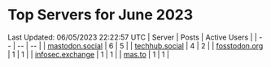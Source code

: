 # Top Servers for June 2023
Last Updated: 06/05/2023 22:22:57 UTC
| Server | Posts | Active Users |
| -- | -- | -- |
| [mastodon.social](https://mastodon.social/tags/PowerShell) | 6 | 5 |
| [techhub.social](https://techhub.social/tags/PowerShell) | 4 | 2 |
| [fosstodon.org](https://fosstodon.org/tags/PowerShell) | 1 | 1 |
| [infosec.exchange](https://infosec.exchange/tags/PowerShell) | 1 | 1 |
| [mas.to](https://mas.to/tags/PowerShell) | 1 | 1 |
